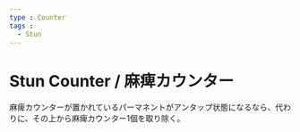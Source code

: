 ```yaml
---
type : Counter
tags : 
  - Stun
---
```

# Stun Counter / 麻痺カウンター

麻痺カウンターが置かれているパーマネントがアンタップ状態になるなら、代わりに、その上から麻痺カウンター1個を取り除く。 

